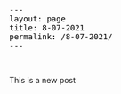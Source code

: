 <pre style="color: rgb(0, 0, 0); white-space: pre-wrap;" dir="auto">---
layout: page
title: 8-07-2021
permalink: /8-07-2021/
---</pre><p dir="auto"><br></p><p dir="auto">This is a new post&nbsp;<br></p>
